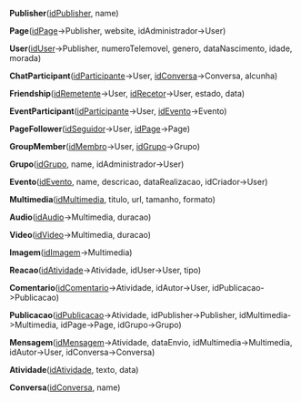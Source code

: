 **Publisher**(<u>idPublisher</u>, name)  

**Page**(<u>idPage</u>->Publisher, website, idAdministrador->User)  

**User**(<u>idUser</u>->Publisher, numeroTelemovel, genero, dataNascimento, idade, morada)  

**ChatParticipant**(<u>idParticipante</u>->User, <u>idConversa</u>->Conversa, alcunha)

**Friendship**(<u>idRemetente</u>->User, <u>idRecetor</u>->User, estado, data)

**EventParticipant**(<u>idParticipante</u>->User, <u>idEvento</u>->Evento)

**PageFollower**(<u>idSeguidor</u>->User, <u>idPage</u>->Page)

**GroupMember**(<u>idMembro</u>->User, <u>idGrupo</u>->Grupo)

**Grupo**(<u>idGrupo</u>, name, idAdministrador->User)  

**Evento**(<u>idEvento</u>, name, descricao, dataRealizacao, idCriador->User)  

**Multimedia**(<u>idMultimedia</u>, titulo, url, tamanho, formato)  

**Audio**(<u>idAudio</u>->Multimedia, duracao)

**Video**(<u>idVideo</u>->Multimedia, duracao)

**Imagem**(<u>idImagem</u>->Multimedia)

**Reacao**(<u>idAtividade</u>->Atividade, idUser->User, tipo)

**Comentario**(<u>idComentario</u>->Atividade, idAutor->User, idPublicacao->Publicacao)

**Publicacao**(<u>idPublicacao</u>->Atividade, idPublisher->Publisher, idMultimedia->Multimedia, idPage->Page, idGrupo->Grupo) 

**Mensagem**(<u>idMensagem</u>->Atividade, dataEnvio, idMultimedia->Multimedia, idAutor->User, idConversa->Conversa)  

**Atividade**(<u>idAtividade</u>, texto, data)  

**Conversa**(<u>idConversa</u>, name)  
